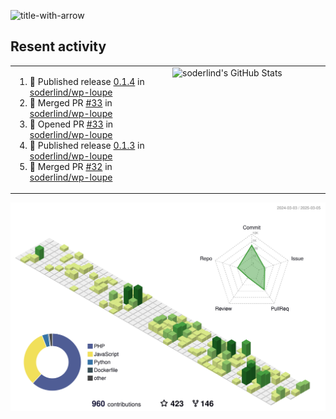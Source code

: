 
![title-with-arrow](https://github.com/soderlind/soderlind/assets/1649452/0f685042-97c3-46ba-b290-804d07f05370)



## Resent activity

<table width="100%" border="0"><tr><td width="49%">

<!--START_SECTION:activity-->
1. 🚀 Published release [0.1.4](https://github.com/soderlind/wp-loupe/releases/tag/0.1.4) in [soderlind/wp-loupe](https://github.com/soderlind/wp-loupe)
2. 🎉 Merged PR [#33](https://github.com/soderlind/wp-loupe/pull/33) in [soderlind/wp-loupe](https://github.com/soderlind/wp-loupe)
3. 💪 Opened PR [#33](https://github.com/soderlind/wp-loupe/pull/33) in [soderlind/wp-loupe](https://github.com/soderlind/wp-loupe)
4. 🚀 Published release [0.1.3](https://github.com/soderlind/wp-loupe/releases/tag/0.1.3) in [soderlind/wp-loupe](https://github.com/soderlind/wp-loupe)
5. 🎉 Merged PR [#32](https://github.com/soderlind/wp-loupe/pull/32) in [soderlind/wp-loupe](https://github.com/soderlind/wp-loupe)
<!--END_SECTION:activity-->
  </td>
<td width="49%" valign="top">
     <img  alt="soderlind's GitHub Stats" src="https://awesome-github-stats.azurewebsites.net/user-stats/soderlind?cardType=octocat&theme=github&preferLogin=false&Title=FFFFFF&Border=FFFFFF" />
</td></tr></table>


![](./profile-3d-contrib/profile-green-animate.svg)


